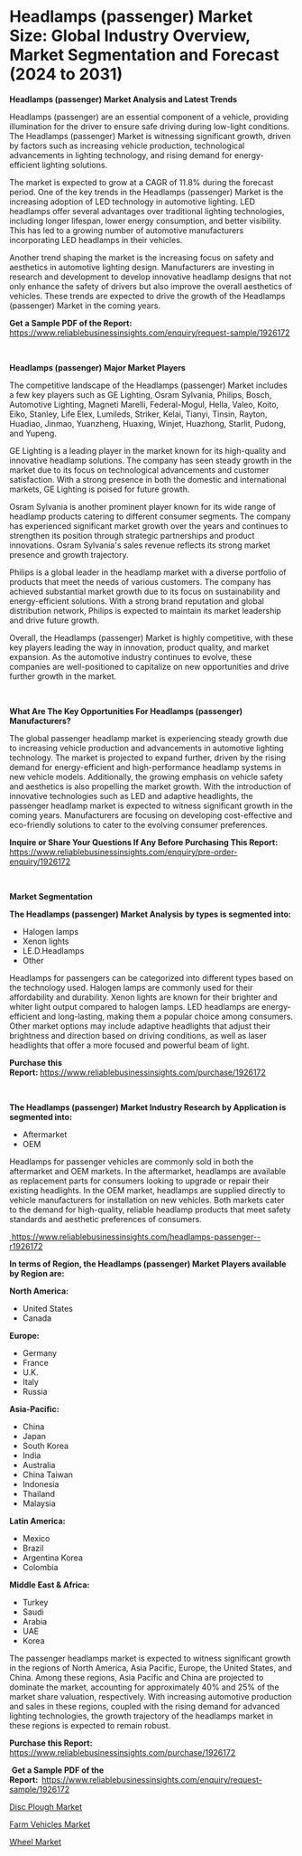 <p><h1>Headlamps (passenger) Market Size: Global Industry Overview, Market Segmentation and Forecast (2024 to 2031)</h1></p><p><strong>Headlamps (passenger) Market Analysis and Latest Trends</strong></p>
<p><p>Headlamps (passenger) are an essential component of a vehicle, providing illumination for the driver to ensure safe driving during low-light conditions. The Headlamps (passenger) Market is witnessing significant growth, driven by factors such as increasing vehicle production, technological advancements in lighting technology, and rising demand for energy-efficient lighting solutions.</p><p>The market is expected to grow at a CAGR of 11.8% during the forecast period. One of the key trends in the Headlamps (passenger) Market is the increasing adoption of LED technology in automotive lighting. LED headlamps offer several advantages over traditional lighting technologies, including longer lifespan, lower energy consumption, and better visibility. This has led to a growing number of automotive manufacturers incorporating LED headlamps in their vehicles.</p><p>Another trend shaping the market is the increasing focus on safety and aesthetics in automotive lighting design. Manufacturers are investing in research and development to develop innovative headlamp designs that not only enhance the safety of drivers but also improve the overall aesthetics of vehicles. These trends are expected to drive the growth of the Headlamps (passenger) Market in the coming years.</p></p>
<p><strong>Get a Sample PDF of the Report:&nbsp;</strong> <a href="https://www.reliablebusinessinsights.com/enquiry/request-sample/1926172">https://www.reliablebusinessinsights.com/enquiry/request-sample/1926172</a></p>
<p>&nbsp;</p>
<p><strong>Headlamps (passenger) Major Market Players</strong></p>
<p><p>The competitive landscape of the Headlamps (passenger) Market includes a few key players such as GE Lighting, Osram Sylvania, Philips, Bosch, Automotive Lighting, Magneti Marelli, Federal-Mogul, Hella, Valeo, Koito, Eiko, Stanley, Life Elex, Lumileds, Striker, Kelai, Tianyi, Tinsin, Rayton, Huadiao, Jinmao, Yuanzheng, Huaxing, Winjet, Huazhong, Starlit, Pudong, and Yupeng.</p><p>GE Lighting is a leading player in the market known for its high-quality and innovative headlamp solutions. The company has seen steady growth in the market due to its focus on technological advancements and customer satisfaction. With a strong presence in both the domestic and international markets, GE Lighting is poised for future growth.</p><p>Osram Sylvania is another prominent player known for its wide range of headlamp products catering to different consumer segments. The company has experienced significant market growth over the years and continues to strengthen its position through strategic partnerships and product innovations. Osram Sylvania's sales revenue reflects its strong market presence and growth trajectory.</p><p>Philips is a global leader in the headlamp market with a diverse portfolio of products that meet the needs of various customers. The company has achieved substantial market growth due to its focus on sustainability and energy-efficient solutions. With a strong brand reputation and global distribution network, Philips is expected to maintain its market leadership and drive future growth.</p><p>Overall, the Headlamps (passenger) Market is highly competitive, with these key players leading the way in innovation, product quality, and market expansion. As the automotive industry continues to evolve, these companies are well-positioned to capitalize on new opportunities and drive further growth in the market.</p></p>
<p>&nbsp;</p>
<p><strong>What Are The Key Opportunities For Headlamps (passenger) Manufacturers?</strong></p>
<p><p>The global passenger headlamp market is experiencing steady growth due to increasing vehicle production and advancements in automotive lighting technology. The market is projected to expand further, driven by the rising demand for energy-efficient and high-performance headlamp systems in new vehicle models. Additionally, the growing emphasis on vehicle safety and aesthetics is also propelling the market growth. With the introduction of innovative technologies such as LED and adaptive headlights, the passenger headlamp market is expected to witness significant growth in the coming years. Manufacturers are focusing on developing cost-effective and eco-friendly solutions to cater to the evolving consumer preferences.</p></p>
<p><strong>Inquire or Share Your Questions If Any Before Purchasing This Report:</strong> <a href="https://www.reliablebusinessinsights.com/enquiry/pre-order-enquiry/1926172">https://www.reliablebusinessinsights.com/enquiry/pre-order-enquiry/1926172</a></p>
<p>&nbsp;</p>
<p><strong>Market Segmentation</strong></p>
<p><strong>The Headlamps (passenger) Market Analysis by types is segmented into:</strong></p>
<p><ul><li>Halogen lamps</li><li>Xenon lights</li><li>LE.D.Headlamps</li><li>Other</li></ul></p>
<p><p>Headlamps for passengers can be categorized into different types based on the technology used. Halogen lamps are commonly used for their affordability and durability. Xenon lights are known for their brighter and whiter light output compared to halogen lamps. LED headlamps are energy-efficient and long-lasting, making them a popular choice among consumers. Other market options may include adaptive headlights that adjust their brightness and direction based on driving conditions, as well as laser headlights that offer a more focused and powerful beam of light.</p></p>
<p><strong>Purchase this Report:&nbsp;</strong><a href="https://www.reliablebusinessinsights.com/purchase/1926172">https://www.reliablebusinessinsights.com/purchase/1926172</a></p>
<p>&nbsp;</p>
<p><strong>The Headlamps (passenger) Market Industry Research by Application is segmented into:</strong></p>
<p><ul><li>Aftermarket</li><li>OEM</li></ul></p>
<p><p>Headlamps for passenger vehicles are commonly sold in both the aftermarket and OEM markets. In the aftermarket, headlamps are available as replacement parts for consumers looking to upgrade or repair their existing headlights. In the OEM market, headlamps are supplied directly to vehicle manufacturers for installation on new vehicles. Both markets cater to the demand for high-quality, reliable headlamp products that meet safety standards and aesthetic preferences of consumers.</p></p>
<p><a href="https://www.reliablebusinessinsights.com/headlamps-passenger--r1926172">&nbsp;https://www.reliablebusinessinsights.com/headlamps-passenger--r1926172</a></p>
<p><strong>In terms of Region, the Headlamps (passenger) Market Players available by Region are:</strong></p>
<p>
    <p> <strong> North America: </strong>
        <ul>
            <li>United States</li>
            <li>Canada</li>
        </ul>
        </p> 
    <p> <strong> Europe: </strong>
        <ul>
            <li>Germany</li>
            <li>France</li>
            <li>U.K.</li>
            <li>Italy</li>
            <li>Russia</li>
        </ul>
        </p> 
    <p> <strong> Asia-Pacific: </strong>
        <ul>
            <li>China</li>
            <li>Japan</li>
            <li>South Korea</li>
            <li>India</li>
            <li>Australia</li>
            <li>China Taiwan</li>
            <li>Indonesia</li>
            <li>Thailand</li>
            <li>Malaysia</li>
        </ul>
        </p> 
    <p> <strong> Latin America: </strong>
        <ul>
            <li>Mexico</li>
            <li>Brazil</li>
            <li>Argentina Korea</li>
            <li>Colombia</li>
        </ul>
        </p> 
    <p> <strong> Middle East & Africa: </strong>
        <ul>
            <li>Turkey</li>
            <li>Saudi</li>
            <li>Arabia</li>
            <li>UAE</li>
            <li>Korea</li>
        </ul>
    </p>
    </p>
<p><p>The passenger headlamps market is expected to witness significant growth in the regions of North America, Asia Pacific, Europe, the United States, and China. Among these regions, Asia Pacific and China are projected to dominate the market, accounting for approximately 40% and 25% of the market share valuation, respectively. With increasing automotive production and sales in these regions, coupled with the rising demand for advanced lighting technologies, the growth trajectory of the headlamps market in these regions is expected to remain robust.</p></p>
<p><strong>Purchase this Report: </strong><a href="https://www.reliablebusinessinsights.com/purchase/1926172">https://www.reliablebusinessinsights.com/purchase/1926172</a></p>
<p>&nbsp;<strong>Get a Sample PDF of the Report:&nbsp;&nbsp;</strong><a href="https://www.reliablebusinessinsights.com/enquiry/request-sample/1926172">https://www.reliablebusinessinsights.com/enquiry/request-sample/1926172</a></p>
<p><strong></strong></p>
<p><p><a href="https://github.com/kmatchooka/Market-Research-Report-List-1/blob/main/disc-plough-market.md">Disc Plough Market</a></p><p><a href="https://github.com/zmnbyevx75/Market-Research-Report-List-1/blob/main/farm-vehicles-market.md">Farm Vehicles Market</a></p><p><a href="https://view.publitas.com/reportprime-1/wheel-market-research-report-includes-analysis-on-market-size-share-and-growth-rate-at-10-7-cagr-forecasted-from-2024-to-2031/">Wheel Market</a></p></p>